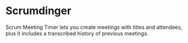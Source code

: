 # Scrumdinger
 Scrum Meeting Timer lets you create meetings with titles and attendees, plus it includes a transcribed history of previous meetings.
